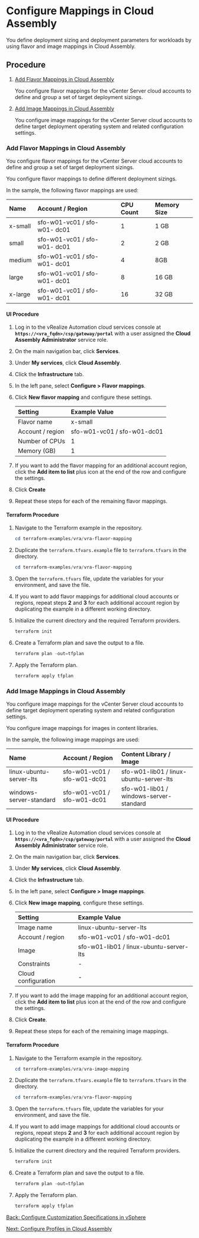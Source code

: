 # Configure Mappings in Cloud Assembly

You define deployment sizing and deployment parameters for workloads by using flavor and image mappings in Cloud Assembly.

## Procedure

1. [Add Flavor Mappings in Cloud Assembly](#add-flavor-mappings-in-cloud-assembly)

    You configure flavor mappings for the vCenter Server cloud accounts to define and group a set of target deployment sizings.

2. [Add Image Mappings in Cloud Assembly](#add-image-mappings-in-cloud-assembly)

    You configure image mappings for the vCenter Server cloud accounts to define target deployment operating system and related configuration settings.

### Add Flavor Mappings in Cloud Assembly

You configure flavor mappings for the vCenter Server cloud accounts to define and group a set of target deployment sizings.

You configure flavor mappings to define different deployment sizings.

In the sample, the following flavor mappings are used:

| Name      | Account / Region              | CPU Count | Memory Size   |
| :-        | :-                            | :-        | :-            |
| x-small   | sfo-w01-vc01 / sfo-w01- dc01  | 1         | 1 GB          |
| small     | sfo-w01-vc01 / sfo-w01- dc01  | 2         | 2 GB          |
| medium    | sfo-w01-vc01 / sfo-w01- dc01  | 4         | 8GB           |
| large     | sfo-w01-vc01 / sfo-w01- dc01  | 8         | 16 GB         |
| x-large   | sfo-w01-vc01 / sfo-w01- dc01  | 16        | 32 GB         |

#### UI Procedure

1. Log in to the vRealize Automation cloud services console at **`https://<vra_fqdn>/csp/gateway/portal`** with a user assigned the **Cloud Assembly Administrator** service role.

2. On the main navigation bar, click **Services**.

3. Under **My services**, click **Cloud Assembly**.

4. Click the **Infrastructure** tab.

5. In the left pane, select **Configure > Flavor mappings**.

6. Click **New flavor mapping** and configure these settings.

    | Setting           | Example Value                 |
    | :-                | :-                            | 
    | Flavor name       | x-small                       |
    | Account / region  | sfo-w01-vc01 / sfo-w01-dc01   |
    | Number of CPUs	| 1                             |
    | Memory (GB)	    | 1                             |

7. If you want to add the flavor mapping for an additional account region, click the **Add item to list** plus icon at the end of the row and configure the settings.

8. Click **Create**

9. Repeat these steps for each of the remaining flavor mappings.

#### Terraform Procedure

1. Navigate to the Terraform example in the repository.

    ```powershell
    cd terraform-examples/vra/vra-flavor-mapping
    ```

2. Duplicate the `terraform.tfvars.example` file to `terraform.tfvars` in the directory.

    ```powershell
    cd terraform-examples/vra/vra-flavor-mapping
    ```

3. Open the `terraform.tfvars` file, update the variables for your environment, and save the file.

4. If you want to add flavor mappings for additional cloud accounts or regions, repeat steps **2** and **3** for each additional account region by duplicating the example in a different working directory.

5. Initialize the current directory and the required Terraform providers.

    ```powershell
    terraform init
    ```

6. Create a Terraform plan and save the output to a file.

    ```powershell
    terraform plan -out=tfplan
    ```

7. Apply the Terraform plan.

    ```powershell
    terraform apply tfplan
    ```

### Add Image Mappings in Cloud Assembly

You configure image mappings for the vCenter Server cloud accounts to define target deployment operating system and related configuration settings.

You configure image mappings for images in content libraries.

In the sample, the following image mappings are used:

| Name                      | Account / Region              | Content Library / Image                   |
| :-                        | :-                            | :-                                        |
| linux-ubuntu-server-lts   | sfo-w01-vc01 / sfo-w01-dc01   | sfo-w01-lib01 / linux-ubuntu-server-lts   |
| windows-server-standard   | sfo-w01-vc01 / sfo-w01-dc01   | sfo-w01-lib01 / windows-server- standard  |

#### UI Procedure

1. Log in to the vRealize Automation cloud services console at **`https://<vra_fqdn>/csp/gateway/portal`** with a user assigned the **Cloud Assembly Administrator** service role.

2. On the main navigation bar, click **Services**.

3. Under **My services**, click **Cloud Assembly**.

4. Click the **Infrastructure** tab.

5. In the left pane, select **Configure > Image mappings**.

6. Click **New image mapping**, configure these settings.

    | Setting               | Example Value                             |
    | :-                    | :-                                        |
    | Image name	        | linux-ubuntu-server-lts                   |
    | Account / region      | sfo-w01-vc01 / sfo-w01-dc01               |
    | Image                 | sfo-w01-lib01 / linux-ubuntu-server-lts   |
    | Constraints           | -                                         |
    | Cloud configuration	| -                                         |

7. If you want to add the image mapping for an additional account region, click the **Add item to list** plus icon at the end of the row and configure the settings.

8. Click **Create**.

9. Repeat these steps for each of the remaining image mappings.

#### Terraform Procedure

1. Navigate to the Terraform example in the repository.

    ```powershell
    cd terraform-examples/vra/vra-image-mapping
    ```

2. Duplicate the `terraform.tfvars.example` file to `terraform.tfvars` in the directory.

    ```powershell
    cd terraform-examples/vra/vra-flavor-mapping
    ```

3. Open the `terraform.tfvars` file, update the variables for your environment, and save the file.

4. If you want to add image mappings for additional cloud accounts or regions, repeat steps **2** and **3** for each additional account region by duplicating the example in a different working directory.

5. Initialize the current directory and the required Terraform providers.

    ```powershell
    terraform init
    ```

6. Create a Terraform plan and save the output to a file.

    ```powershell
    terraform plan -out=tfplan
    ```

7. Apply the Terraform plan.

    ```powershell
    terraform apply tfplan
    ```


[Back: Configure Customization Specifications in vSphere](2-custom-specs.md)

[Next: Configure Profiles in Cloud Assembly](4-configure-profiles.md)
